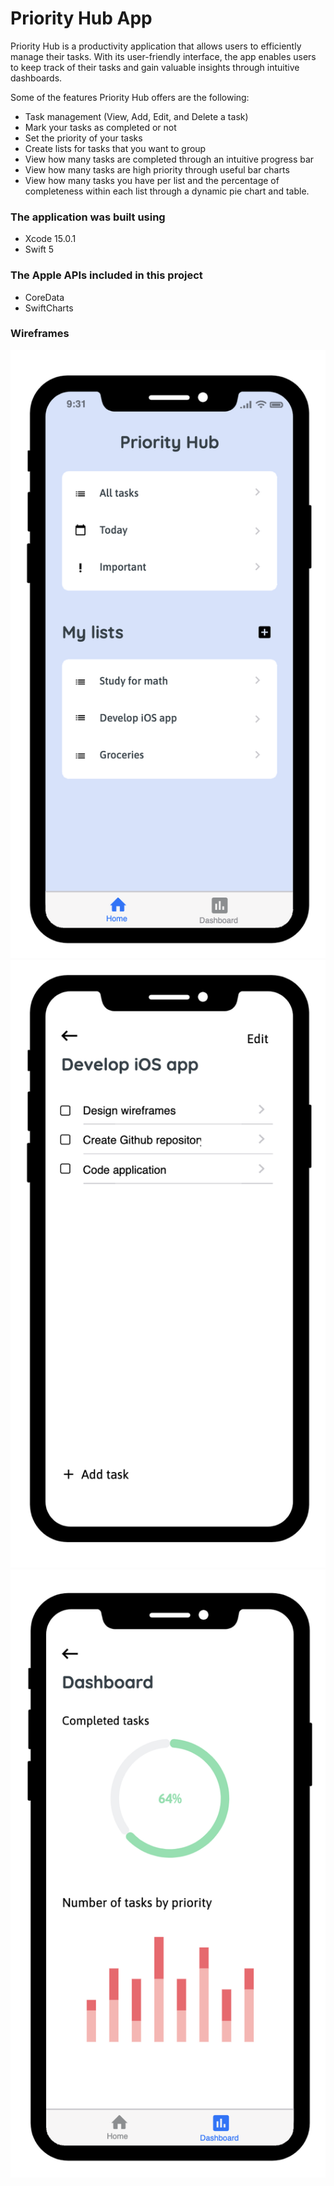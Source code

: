 # Priority Hub App

Priority Hub is a productivity application that allows users to efficiently manage their tasks. With its user-friendly interface, the app enables users to keep track of their tasks and gain valuable insights through intuitive dashboards.

Some of the features Priority Hub offers are the following:
- Task management (View, Add, Edit, and Delete a task)
- Mark your tasks as completed or not
- Set the priority of your tasks
- Create lists for tasks that you want to group
- View how many tasks are completed through an intuitive progress bar
- View how many tasks are high priority through useful bar charts
- View how many tasks you have per list and the percentage of completeness within each list through a dynamic pie chart and table.

### The application was built using
- Xcode 15.0.1
- Swift 5

### The Apple APIs included in this project

- CoreData
- SwiftCharts

### Wireframes
![Main view](https://github.com/LMAR5/PHApp1/blob/main/Wireframes/1_Wireframe_MainView.png)
![Task list](https://github.com/LMAR5/PHApp1/blob/main/Wireframes/2_Wireframe_TaskList.png)
![Dashboard](https://github.com/LMAR5/PHApp1/blob/main/Wireframes/3_Wireframe_Dashboard.png)
